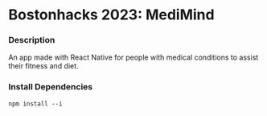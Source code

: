 # Bostonhacks 2023: MediMind

### Description
An app made with React Native for people with medical conditions to assist their fitness and diet.

### Install Dependencies
```
npm install --i
```
